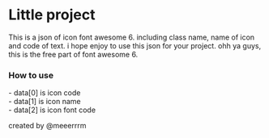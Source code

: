 <h1>Little project</h1>

<p>This is a json of icon font awesome 6. including class name, name of icon and code of text. i hope enjoy to use this json for your project. ohh ya guys, this is the free part of font awesome 6.</p>

<h3> How to use </h3>
 - data[0] is icon code <br>
 - data[1] is icon name <br>
 - data[2] is icon font code <br>

<p>created by @meeerrrm</p>
